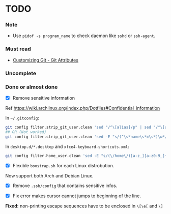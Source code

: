 # TODO
### Note

- Use `pidof -s program_name` to check daemon like `sshd` or `ssh-agent`.

### Must read

- [Customizing Git - Git Attributes][git_attribute]

### Uncomplete

### Done or almost done

- [x] Remove sensitive information

Ref https://wiki.archlinux.org/index.php/Dotfiles#Confidential_information

In `~/.gitconfig`:
```bash
git config filter.strip_git_user.clean 'sed "/^\[alias]/p" | sed "/^\[user]/,/^\[alias]/d"'
## OR (Not worked)
git config filter.strip_git_user.clean 'sed -E "s/(^\s*name\s*=\s*)\w*/\1user/" -E "s/[a-zA-Z0-9.!#$%&'"'"'*+\-\/=?^_`{|}~]+@[a-zA-Z0-9\-]+.\w+/\1example@email.com/" -E "s/(^\s*signingkey\s*=\s*)[0-9A-Z]{16}/\1DEAFBEEFCAFEBABY/"'
```

In `desktop.d/*.desktop` and `xfce4-keyboard-shortcuts.xml`:
```bash
git config filter.home_user.clean 'sed -E "s/(\/home\/)[a-z_][a-z0-9_]{0,30}/\1user/"'
```

- [x] Flexible `boostrap.sh` for each Linux distrobution.

Now support both Arch and Debian Linux.

- [x] Remove `.ssh/config` that contains sensitive infos.

- [x] Fix error makes cursor cannot jumps to beginning of the line.

**Fixed:** non-printing escape sequences have to be enclosed in `\[\e[` and `\]`

[git_attribute]: https://git-scm.com/book/en/v2/Customizing-Git-Git-Attributes#Keyword-Expansion